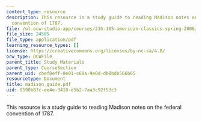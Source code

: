 ```yaml
---
content_type: resource
description: This resource is a study guide to reading Madison notes on the federal
  convention of 1787.
file: /ol-ocw-studio-app/courses/21h-105-american-classics-spring-2006/9590b87cee4e3418e5b27aa3c92f53c3_madison_guide.pdf
file_size: 24505
file_type: application/pdf
learning_resource_types: []
license: https://creativecommons.org/licenses/by-nc-sa/4.0/
ocw_type: OCWFile
parent_title: Study Materials
parent_type: CourseSection
parent_uid: cbef8eff-8e01-c68a-9e0d-db8bdb566b05
resourcetype: Document
title: madison_guide.pdf
uid: 9590b87c-ee4e-3418-e5b2-7aa3c92f53c3
---
```

This resource is a study guide to reading Madison notes on the federal convention of 1787.
